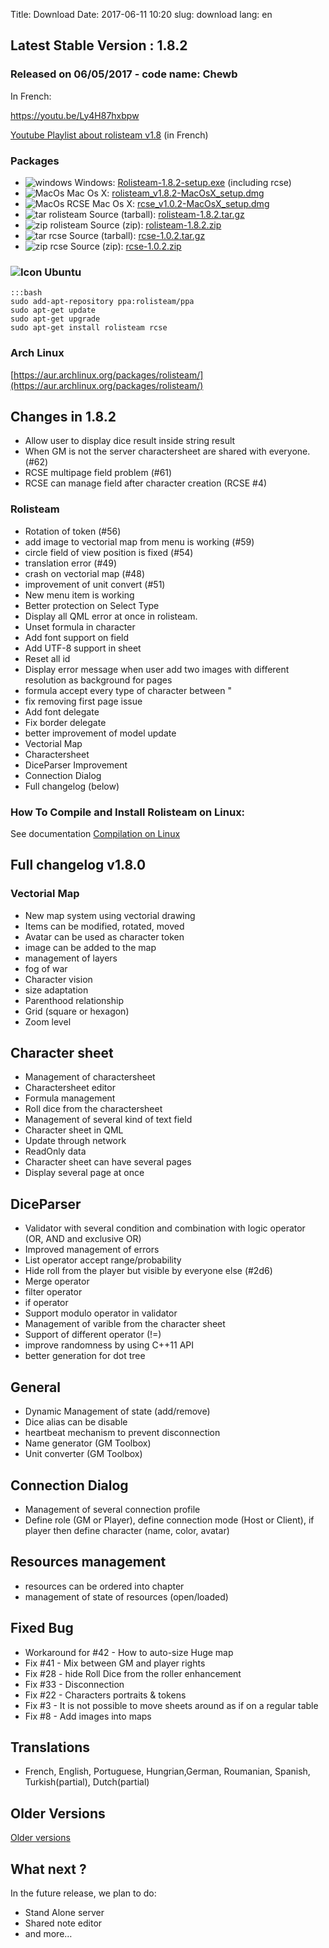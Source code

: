 Title: Download
Date: 2017-06-11 10:20
slug: download
lang: en

## Latest Stable Version : 1.8.2
### Released on 06/05/2017 - code name: Chewb

In French:

https://youtu.be/Ly4H87hxbpw

[Youtube Playlist about rolisteam v1.8](https://www.youtube.com/watch?v=&list=PLBSt0cCTFfS4InklgvVlZZ1nW3RIrrj41) (in French)



### Packages

* ![windows]({filename}/iconfiles/thumbWinodw.png) Windows: [Rolisteam-1.8.2-setup.exe](https://sourceforge.net/projects/rolisteam/files/1.8.2/Rolisteam-1.8.2-setup.exe/download) (including rcse)
* ![MacOs]({filename}/iconfiles/thumbapple.png) Mac Os X:  [rolisteam_v1.8.2-MacOsX_setup.dmg](http://sourceforge.net/projects/rolisteam/files/1.8.2/rolisteam_v1.8.2-MacOsX_setup.dmg/download)
* ![MacOs RCSE]({filename}/iconfiles/thumbapple.png) Mac Os X:  [rcse_v1.0.2-MacOsX_setup.dmg](http://sourceforge.net/projects/rolisteam/files/1.8.2/rcse_v1.0.2-MacOsX_setup.dmg/download) 
* ![tar rolisteam]({filename}/iconfiles/thumbtar.png) Source (tarball): [rolisteam-1.8.2.tar.gz](http://sourceforge.net/projects/rolisteam/files/1.8.2/rolisteam-1.8.2.tar.gz/download) 
* ![zip rolisteam]({filename}/iconfiles/thumbzip.png) Source (zip): [rolisteam-1.8.2.zip](http://sourceforge.net/projects/rolisteam/files/1.8.2/rolisteam-1.8.2.zip/download) 
* ![tar rcse]({filename}/iconfiles/thumbtar.png) Source (tarball): [rcse-1.0.2.tar.gz](http://sourceforge.net/projects/rolisteam/files/1.8.2/rcse-1.0.2.tar.gz/download) 
* ![zip rcse]({filename}/iconfiles/thumbzip.png) Source (zip): [rcse-1.0.2.zip](http://sourceforge.net/projects/rolisteam/files/1.8.2/rcse-1.0.2.zip/download) 


### ![Icon]({filename}/iconfiles/thumbubuntu.png)  Ubuntu

    :::bash
    sudo add-apt-repository ppa:rolisteam/ppa
    sudo apt-get update
    sudo apt-get upgrade
    sudo apt-get install rolisteam rcse



### Arch Linux
[https://aur.archlinux.org/packages/rolisteam/](https://aur.archlinux.org/packages/rolisteam/)

## Changes in 1.8.2

* Allow user to display dice result inside string result
* When GM is not the server charactersheet are shared with everyone. (#62)
* RCSE multipage field problem (#61)
* RCSE can manage field after character creation (RCSE #4)

### Rolisteam

* Rotation of token (#56)
* add image to vectorial map from menu is working (#59)
* circle field of view position is fixed (#54)
* translation error (#49)
* crash on vectorial map (#48)
* improvement of unit convert (#51)
* New menu item is working
* Better protection on Select Type
* Display all QML error at once in rolisteam.
* Unset formula in character
* Add font support on field
* Add UTF-8 support in sheet
* Reset all id
* Display error message when user add two images with different resolution as background for pages
* formula accept every type of character between "
* fix removing first page issue
* Add font delegate
* Fix border delegate
* better improvement of model update
* Vectorial Map
* Charactersheet
* DiceParser Improvement
* Connection Dialog
* Full changelog (below)


### How To Compile and Install Rolisteam on Linux:
See documentation [Compilation on Linux](http://wiki.rolisteam.org/index.php/CompilationLinux)

## Full changelog v1.8.0
### Vectorial Map
* New map system using vectorial drawing
* Items can be modified, rotated, moved
* Avatar can be used as character token
* image can be added to the map
* management of layers
* fog of war
* Character vision
* size adaptation
* Parenthood relationship
* Grid (square or hexagon)
* Zoom level
## Character sheet
* Management of charactersheet
* Charactersheet editor
* Formula management
* Roll dice from the charactersheet
* Management of several kind of text field
* Character sheet in QML
* Update through network
* ReadOnly data
* Character sheet can have several pages
* Display several page at once
## DiceParser
* Validator with several condition and combination with logic operator (OR, AND and exclusive OR)
* Improved management of errors
* List operator accept range/probability
* Hide roll from the player but visible by everyone else (#2d6)
* Merge operator
* filter operator
* if operator
* Support modulo operator in validator
* Management of varible from the character sheet
* Support of different operator (!=)
* improve randomness by using C++11 API
* better generation for dot tree
## General
* Dynamic Management of state (add/remove)
* Dice alias can be disable
* heartbeat mechanism to prevent disconnection
* Name generator (GM Toolbox)
* Unit converter (GM Toolbox)
## Connection Dialog
- Management of several connection profile
- Define role (GM or Player), define connection mode (Host or Client), if player then define character (name, color, avatar)
## Resources management
* resources can be ordered into chapter 
* management of state of resources (open/loaded)
## Fixed Bug
* Workaround for #42 - How to auto-size Huge map
* Fix #41 - Mix between GM and player rights
* Fix #28 - hide Roll Dice from the roller enhancement
* Fix #33 - Disconnection
* Fix #22 - Characters portraits & tokens
* Fix #3 - It is not possible to move sheets around as if on a regular table
* Fix #8 - Add images into maps
## Translations
* French, English, Portuguese, Hungrian,German, Roumanian, Spanish, Turkish(partial), Dutch(partial)


## Older Versions
[Older versions]({filename}./08_older.md)

## What next ?
In the future release, we plan to do:
* Stand Alone server
* Shared note editor
* and more…


